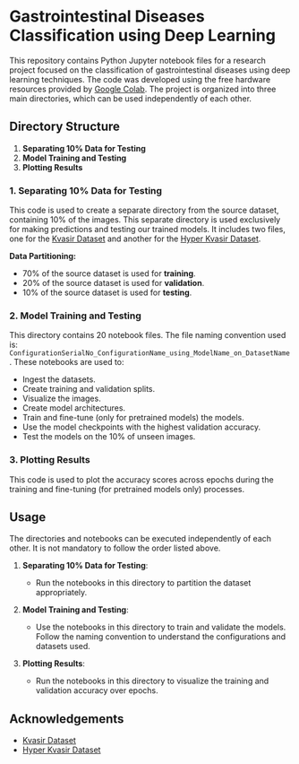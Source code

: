 # Gastrointestinal Diseases Classification using Deep Learning

This repository contains Python Jupyter notebook files for a research project focused on the classification of gastrointestinal diseases using deep learning techniques. The code was developed using the free hardware resources provided by [Google Colab](https://colab.research.google.com/?hl=en-GB). The project is organized into three main directories, which can be used independently of each other.

## Directory Structure

1. **Separating 10% Data for Testing**
2. **Model Training and Testing**
3. **Plotting Results**

### 1. Separating 10% Data for Testing

This code is used to create a separate directory from the source dataset, containing 10% of the images. This separate directory is used exclusively for making predictions and testing our trained models. It includes two files, one for the [Kvasir Dataset](https://datasets.simula.no/kvasir/) and another for the [Hyper Kvasir Dataset](https://datasets.simula.no/hyper-kvasir/).

**Data Partitioning:**
- 70% of the source dataset is used for **training**.
- 20% of the source dataset is used for **validation**.
- 10% of the source dataset is used for **testing**.

### 2. Model Training and Testing

This directory contains 20 notebook files. The file naming convention used is: `ConfigurationSerialNo_ConfigurationName_using_ModelName_on_DatasetName`. These notebooks are used to:
- Ingest the datasets.
- Create training and validation splits.
- Visualize the images.
- Create model architectures.
- Train and fine-tune (only for pretrained models) the models.
- Use the model checkpoints with the highest validation accuracy.
- Test the models on the 10% of unseen images.

### 3. Plotting Results

This code is used to plot the accuracy scores across epochs during the training and fine-tuning (for pretrained models only) processes.

## Usage

The directories and notebooks can be executed independently of each other. It is not mandatory to follow the order listed above.

1. **Separating 10% Data for Testing**:
   - Run the notebooks in this directory to partition the dataset appropriately.
   
2. **Model Training and Testing**:
   - Use the notebooks in this directory to train and validate the models. Follow the naming convention to understand the configurations and datasets used.
   
3. **Plotting Results**:
   - Run the notebooks in this directory to visualize the training and validation accuracy over epochs.

## Acknowledgements

- [Kvasir Dataset](https://datasets.simula.no/kvasir/)
- [Hyper Kvasir Dataset](https://datasets.simula.no/hyper-kvasir/)
